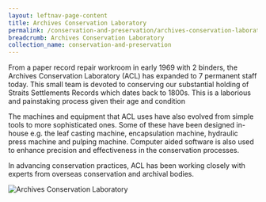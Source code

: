 ```yaml
---
layout: leftnav-page-content
title: Archives Conservation Laboratory
permalink: /conservation-and-preservation/archives-conservation-laboratory/
breadcrumb: Archives Conservation Laboratory
collection_name: conservation-and-preservation
---
```


From a paper record repair workroom in early 1969 with 2 binders, the Archives Conservation Laboratory (ACL) has expanded to 7 permanent staff today. This small team is devoted to conserving our substantial holding of Straits Settlements Records which dates back to 1800s. This is a laborious and painstaking process given their age and condition

The machines and equipment that ACL uses have also evolved from simple tools to more sophisticated ones. Some of these have been designed in-house e.g. the leaf casting machine, encapsulation machine, hydraulic press machine and pulping machine. Computer aided software is also used to enhance precision and effectiveness in the conservation processes.

 

In advancing conservation practices, ACL has been working closely with experts from overseas conservation and archival bodies.

 

![Archives Conservation Laboratory](http://www.nas.gov.sg/portals/1/conservition_lab.jpg)